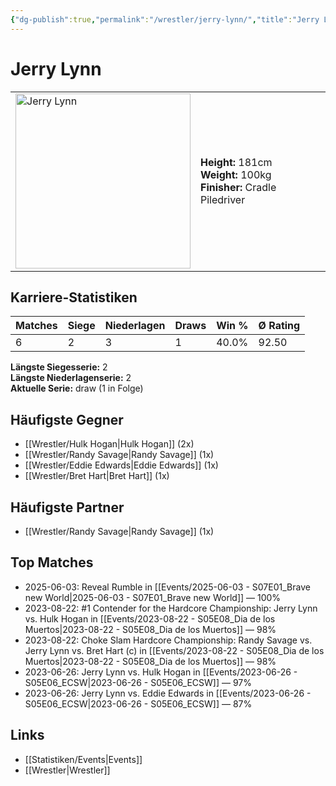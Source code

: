 ```yaml
---
{"dg-publish":true,"permalink":"/wrestler/jerry-lynn/","title":"Jerry Lynn","tags":["wrestler"],"noteIcon":""}
---
```



# Jerry Lynn

<table>
        <tr>
        <td><img src="https://github.com/CptSpaulding1980/choke-slam-wrestling/releases/download/images/Jerry_Lynn.png" width="280" alt="Jerry Lynn"></td>
        <td>
        <b>Height:</b> 181cm<br>
        <b>Weight:</b> 100kg<br>
        <b>Finisher:</b> Cradle Piledriver<br>
        </td>
        </tr>
        </table>
        
## Karriere-Statistiken

| Matches | Siege | Niederlagen | Draws | Win % | Ø Rating |
|---------|-------|-------------|-------|-------|-----------|
| 6 | 2 | 3 | 1 | 40.0% | 92.50 |

**Längste Siegesserie:** 2<br>**Längste Niederlagenserie:** 2<br>**Aktuelle Serie:** draw (1 in Folge)


## Häufigste Gegner
- [[Wrestler/Hulk Hogan\|Hulk Hogan]] (2x)
- [[Wrestler/Randy Savage\|Randy Savage]] (1x)
- [[Wrestler/Eddie Edwards\|Eddie Edwards]] (1x)
- [[Wrestler/Bret Hart\|Bret Hart]] (1x)

## Häufigste Partner
- [[Wrestler/Randy Savage\|Randy Savage]] (1x)

## Top Matches
- 2025-06-03: Reveal Rumble in [[Events/2025-06-03 - S07E01_Brave new World\|2025-06-03 - S07E01_Brave new World]] — 100%
- 2023-08-22: #1 Contender for the Hardcore Championship: Jerry Lynn vs. Hulk Hogan in [[Events/2023-08-22 - S05E08_Dia de los Muertos\|2023-08-22 - S05E08_Dia de los Muertos]] — 98%
- 2023-08-22: Choke Slam Hardcore Championship: Randy Savage vs. Jerry Lynn vs. Bret Hart (c) in [[Events/2023-08-22 - S05E08_Dia de los Muertos\|2023-08-22 - S05E08_Dia de los Muertos]] — 98%
- 2023-06-26: Jerry Lynn vs. Hulk Hogan in [[Events/2023-06-26 - S05E06_ECSW\|2023-06-26 - S05E06_ECSW]] — 97%
- 2023-06-26: Jerry Lynn vs. Eddie Edwards in [[Events/2023-06-26 - S05E06_ECSW\|2023-06-26 - S05E06_ECSW]] — 87%

## Links
- [[Statistiken/Events\|Events]]
- [[Wrestler\|Wrestler]]
